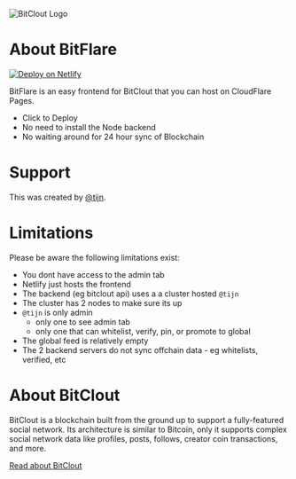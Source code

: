 ![BitClout Logo](https://bitclout.com/assets/img/camelcase_logo.svg)

# About BitFlare

[![Deploy on Netlify](https://www.netlify.com/img/deploy/button.svg)](https://app.netlify.com/start/deploy?repository=https://github.com/devclout/BitFlare)

BitFlare is an easy frontend for BitClout that you can host on CloudFlare Pages.

* Click to Deploy
* No need to install the Node backend
* No waiting around for 24 hour sync of Blockchain

# Support

This was created by [@tijn](https://bitclout.com/u/tijn).

# Limitations

Please be aware the following limitations exist:

* You dont have access to the admin tab
* Netlify just hosts the frontend
* The backend (eg bitclout api) uses a a cluster hosted `@tijn`
* The cluster has 2 nodes to make sure its up
* `@tijn` is only admin
  * only one to see admin tab
  * only one that can whitelist, verify, pin, or promote to global
* The global feed is relatively empty
* The 2 backend servers do not sync offchain data - eg whitelists, verified, etc

# About BitClout
BitClout is a blockchain built from the ground up to support a fully-featured
social network. Its architecture is similar to Bitcoin, only it supports complex
social network data like profiles, posts, follows, creator coin transactions, and
more.

[Read about BitClout](https://docs.bitclout.com/)
